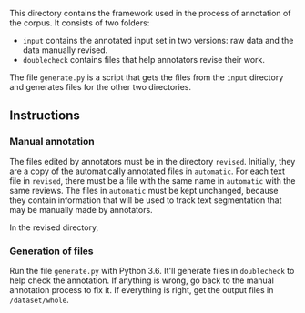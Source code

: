 This directory contains the framework used in the process of annotation of the corpus. It consists of two folders: 
* `input` contains the annotated input set in two versions: raw data and the data manually revised. 
* `doublecheck` contains files that help annotators revise their work.

The file `generate.py` is a script that gets the files from the `input` directory and generates files for the other two directories. 


## Instructions

### Manual annotation

The files edited by annotators must be in the directory `revised`. Initially, they are a copy of the automatically annotated files in `automatic`. For each text file in `revised`, there must be a file with the same name in `automatic` with the same reviews. The files in `automatic` must be kept unchanged, because they contain information that will be used to track text segmentation that may be manually made by annotators. 

In the revised directory, 

### Generation of files


Run the file `generate.py` with Python 3.6. It'll generate files in `doublecheck` to help check the annotation. If anything is wrong, go back to the manual annotation process to fix it. If everything is right, get the output files in `/dataset/whole`.

